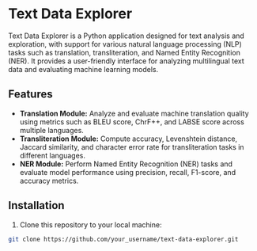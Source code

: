 # Text Data Explorer

Text Data Explorer is a Python application designed for text analysis and exploration, with support for various natural language processing (NLP) tasks such as translation, transliteration, and Named Entity Recognition (NER). It provides a user-friendly interface for analyzing multilingual text data and evaluating machine learning models.

## Features

- **Translation Module:** Analyze and evaluate machine translation quality using metrics such as BLEU score, ChrF++, and LABSE score across multiple languages.
- **Transliteration Module:** Compute accuracy, Levenshtein distance, Jaccard similarity, and character error rate for transliteration tasks in different languages.
- **NER Module:** Perform Named Entity Recognition (NER) tasks and evaluate model performance using precision, recall, F1-score, and accuracy metrics.

## Installation

1. Clone this repository to your local machine:

```bash
git clone https://github.com/your_username/text-data-explorer.git
